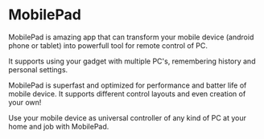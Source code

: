 # MobilePad
MobilePad is amazing app that can transform your mobile device (android phone or tablet) into powerfull tool for remote control of PC.

It supports using your gadget with multiple PC's, remembering history and personal settings.

MobilePad is superfast and optimized for performance and batter life of mobile device. It supports different control layouts and even creation of your own!

Use your mobile device as universal controller of any kind of PC at your home and job with MobilePad.
